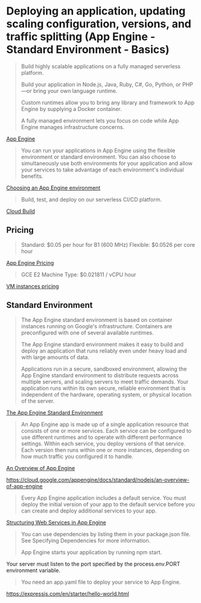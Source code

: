 # Deploying an application, updating scaling configuration, versions, and traffic splitting (App Engine - Standard Environment - Basics)

> Build highly scalable applications on a fully managed serverless platform.
>
> Build your application in Node.js, Java, Ruby, C#, Go, Python, or PHP—or bring your own language runtime.
>
> Custom runtimes allow you to bring any library and framework to App Engine by supplying a Docker container.
>
> A fully managed environment lets you focus on code while App Engine manages infrastructure concerns.

[App Engine](https://cloud.google.com/appengine)

> You can run your applications in App Engine using the flexible environment or standard environment. You can also choose to simultaneously use both environments for your application and allow your services to take advantage of each environment's individual benefits.

[Choosing an App Engine environment](https://cloud.google.com/appengine/docs/the-appengine-environments)

> Build, test, and deploy on our serverless CI/CD platform.

[Cloud Build](https://cloud.google.com/build)

## Pricing

> Standard: $0.05 per hour for B1 (600 MHz)
> Flexible: $0.0526 per core hour

[App Engine Pricing](https://cloud.google.com/appengine/pricing)

> GCE E2 Machine Type: $0.021811 / vCPU hour

[VM instances pricing](https://cloud.google.com/compute/vm-instance-pricing)

## Standard Environment

> The App Engine standard environment is based on container instances running on Google's infrastructure. Containers are preconfigured with one of several available runtimes.
>
> The App Engine standard environment makes it easy to build and deploy an application that runs reliably even under heavy load and with large amounts of data.
>
> Applications run in a secure, sandboxed environment, allowing the App Engine standard environment to distribute requests across multiple servers, and scaling servers to meet traffic demands. Your application runs within its own secure, reliable environment that is independent of the hardware, operating system, or physical location of the server.

[The App Engine Standard Environment](https://cloud.google.com/appengine/docs/standard)

> An App Engine app is made up of a single application resource that consists of one or more services. Each service can be configured to use different runtimes and to operate with different performance settings. Within each service, you deploy versions of that service. Each version then runs within one or more instances, depending on how much traffic you configured it to handle.

[An Overview of App Engine](https://cloud.google.com/appengine/docs/standard/nodejs/an-overview-of-app-engine)

https://cloud.google.com/appengine/docs/standard/nodejs/an-overview-of-app-engine

> Every App Engine application includes a default service. You must deploy the initial version of your app to the default service before you can create and deploy additional services to your app.

[Structuring Web Services in App Engine](https://cloud.google.com/appengine/docs/standard/nodejs/configuration-files)

> You can use dependencies by listing them in your package.json file. See Specifying Dependencies for more information.
>
> App Engine starts your application by running npm start.
>
Your server must listen to the port specified by the process.env.PORT environment variable.
>
> You need an app.yaml file to deploy your service to App Engine.

https://expressjs.com/en/starter/hello-world.html
